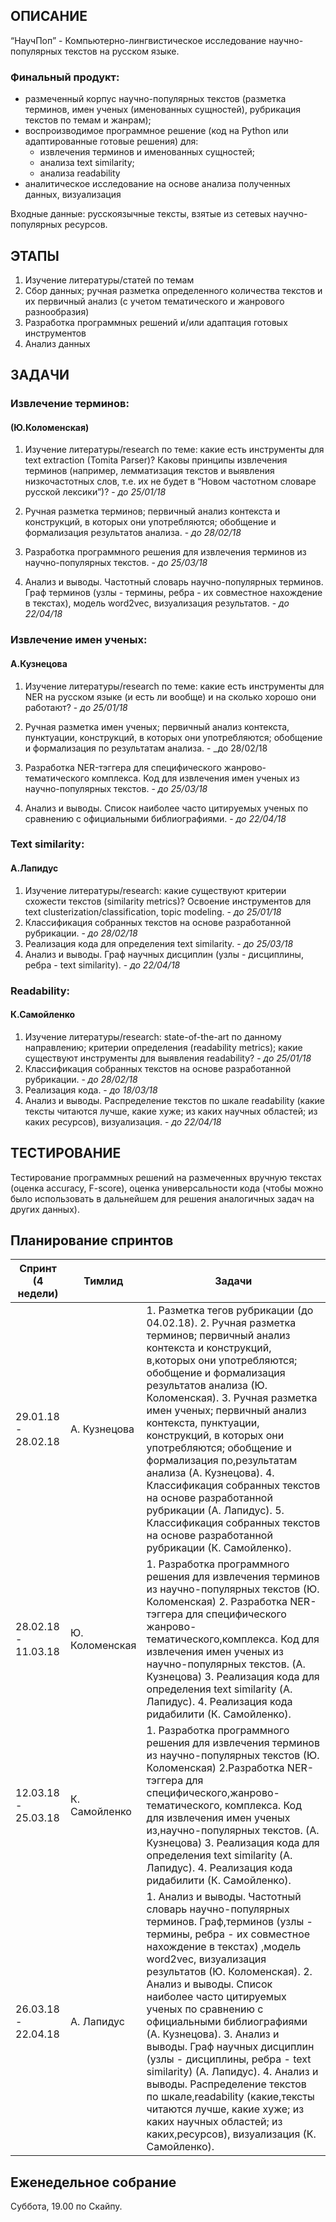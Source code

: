 ## ОПИСАНИЕ ##

“НаучПоп” - Компьютерно-лингвистическое исследование научно-популярных текстов на русском языке.

### Финальный продукт: ###
- размеченный корпус научно-популярных текстов (разметка терминов, имен ученых (именованных сущностей), рубрикация текстов по темам и жанрам);
- воспроизводимое программное решение (код на Python или адаптированные готовые решения) для:
  - извлечения терминов и именованных сущностей;
  - анализа text similarity;
  - анализа readability
- аналитическое исследование на основе анализа полученных данных, визуализация

Входные данные: русскоязычные тексты, взятые из сетевых научно-популярных ресурсов.

## ЭТАПЫ ##

1. Изучение литературы/статей по темам
2. Сбор данных; ручная разметка определенного количества текстов и их первичный анализ (с учетом тематического и жанрового разнообразия)
3. Разработка программных решений и/или адаптация готовых инструментов
4. Анализ данных

## ЗАДАЧИ ##

### Извлечение терминов: ###
#### (Ю.Коломенская) ####
1. Изучение литературы/research по теме: какие есть инструменты для text extraction (Tomita Parser)? Каковы принципы извлечения терминов (например, лемматизация текстов и выявления низкочастотных слов, т.е. их не будет в “Новом частотном словаре русской лексики”)?  - _до 25/01/18_

2. Ручная разметка терминов; первичный анализ контекста и конструкций, в которых они употребляются; обобщение и формализация результатов анализа. - _до 28/02/18_
3. Разработка программного решения для извлечения терминов из научно-популярных текстов. - _до 25/03/18_
4. Анализ и выводы. Частотный словарь научно-популярных терминов. Граф терминов (узлы - термины, ребра - их совместное нахождение в текстах), модель word2vec, визуализация результатов. - _до 22/04/18_

### Извлечение имен ученых: ###
#### А.Кузнецова ####
1. Изучение литературы/research по теме: какие есть инструменты для NER на русском языке (и есть ли вообще) и на сколько хорошо они работают? - _до 25/01/18_
2. Ручная разметка имен ученых; первичный анализ контекста, пунктуации, конструкций, в которых они употребляются; обобщение и формализация по результатам анализа. - _до 28/02/18

3. Разработка NER-тэггера для специфического жанрово-тематического комплекса. Код для извлечения имен ученых из научно-популярных текстов. - _до 25/03/18_
4. Анализ и выводы. Список наиболее часто цитируемых ученых по сравнению с официальными библиографиями. - _до 22/04/18_

### Text similarity: ###
#### А.Лапидус ####
1. Изучение литературы/research: какие существуют критерии схожести текстов (similarity metrics)? Освоение инструментов для text clusterization/classification, topic modeling. - _до 25/01/18_
2. Классификация собранных текстов на основе разработанной рубрикации. - _до 28/02/18_
3. Реализация кода для определения text similarity. - _до 25/03/18_
4. Анализ и выводы. Граф научных дисциплин (узлы - дисциплины, ребра - text similarity). - _до 22/04/18_

### Readability: ###
#### К.Самойленко ####
1. Изучение литературы/research: state-of-the-art по данному направлению; критерии определения (readability metrics); какие существуют инструменты для выявления readability? - _до 25/01/18_
2. Классификация собранных текстов на основе разработанной рубрикации. - _до 28/02/18_
3. Реализация кода. - _до 18/03/18_
4. Анализ и выводы. Распределение текстов по шкале  readability (какие тексты читаются лучше, какие хуже; из каких научных областей; из каких ресурсов), визуализация. - _до 22/04/18_

## ТЕСТИРОВАНИЕ ##
Тестирование программных решений на размеченных вручную текстах (оценка accuracy, F-score), оценка универсальности кода (чтобы можно было использовать в дальнейшем для решения аналогичных задач на других данных).

## Планирование спринтов ##
| Спринт (4 недели)   | Тимлид         | Задачи                                                                                                                                                                                                                                                                                                                                                                                                                                                                                                                                                                                                                             |
|---------------------|----------------|------------------------------------------------------------------------------------------------------------------------------------------------------------------------------------------------------------------------------------------------------------------------------------------------------------------------------------------------------------------------------------------------------------------------------------------------------------------------------------------------------------------------------------------------------------------------------------------------------------------------------------|
| 29.01.18 - 28.02.18 | А. Кузнецова   | 1. Разметка тегов рубрикации (до 04.02.18).  2. Ручная разметка терминов; первичный анализ контекста и конструкций, в,которых они употребляются; обобщение и формализация результатов анализа (Ю. Коломенская).  3. Ручная разметка имен ученых; первичный анализ контекста, пунктуации, конструкций, в которых они употребляются; обобщение и формализация по,результатам анализа (А. Кузнецова).   4. Классификация собранных текстов на основе разработанной рубрикации (А. Лапидус).  5. Классификация собранных текстов на основе разработанной рубрикации (К. Самойленко).                                                   |
| 28.02.18 - 11.03.18 | Ю. Коломенская | 1. Разработка программного решения для извлечения терминов из научно-популярных текстов (Ю. Коломенская)   2. Разработка NER-тэггера для специфического жанрово-тематического,комплекса. Код для извлечения имен ученых из научно-популярных текстов. (А. Кузнецова)   3. Реализация кода для определения text similarity (А. Лапидус).   4. Реализация кода ридабилити (К. Самойленко).                                                                                                                                                                                                                                           |
| 12.03.18 - 25.03.18 | К. Самойленко  | 1. Разработка программного решения для извлечения терминов из научно-популярных текстов (Ю. Коломенская)   2.Разработка NER-тэггера для специфического,жанрово-тематического, комплекса. Код для извлечения имен ученых из,научно-популярных текстов. (А. Кузнецова)   3. Реализация кода для определения text similarity (А. Лапидус).   4. Реализация кода ридабилити (К. Самойленко).                                                                                                                                                                                                                                           |
| 26.03.18 - 22.04.18 | А. Лапидус     | 1. Анализ и выводы. Частотный словарь научно-популярных терминов. Граф,терминов (узлы - термины, ребра - их совместное нахождение в текстах) ,модель word2vec, визуализация результатов (Ю. Коломенская).   2. Анализ и выводы. Список наиболее часто цитируемых ученых по сравнению с официальными библиографиями (А. Кузнецова).   3. Анализ и выводы. Граф научных дисциплин (узлы - дисциплины, ребра - text similarity) (А. Лапидус).   4. Анализ и выводы. Распределение текстов по шкале,readability (какие,тексты читаются лучше, какие хуже; из каких научных областей; из каких,ресурсов), визуализация (К. Самойленко). |

## Еженедельное собрание ##

Суббота, 19.00 по Скайпу.